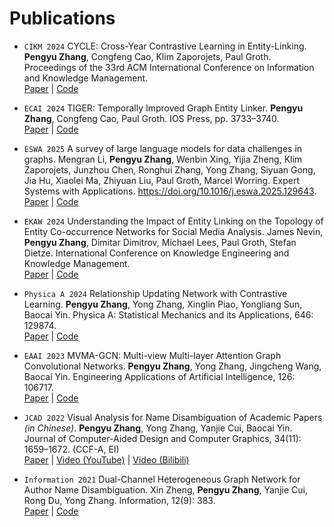 # Publications

- ``CIKM 2024`` CYCLE: Cross-Year Contrastive Learning in Entity-Linking. **Pengyu Zhang**, Congfeng Cao, Klim Zaporojets, Paul Groth. Proceedings of the 33rd ACM International Conference on Information and Knowledge Management.  
[Paper](https://pengyu-zhang.github.io/pdf/CYCLE.pdf) | [Code](https://github.com/pengyu-zhang/CYCLE-Cross-Year-Contrastive-Learning-in-Entity-Linking)

- ``ECAI 2024`` TIGER: Temporally Improved Graph Entity Linker. **Pengyu Zhang**, Congfeng Cao, Paul Groth. IOS Press, pp. 3733–3740.  
[Paper](https://pengyu-zhang.github.io/pdf/TIGER.pdf) | [Code](https://github.com/pengyu-zhang/TIGER-Temporally-Improved-Graph-Entity-Linker)

- ``ESWA 2025`` A survey of large language models for data challenges in graphs. Mengran Li, **Pengyu Zhang**, Wenbin Xing, Yijia Zheng, Klim Zaporojets, Junzhou Chen, Ronghui Zhang, Yong Zhang, Siyuan Gong, Jia Hu, Xiaolei Ma, Zhiyuan Liu, Paul Groth, Marcel Worring. Expert Systems with Applications. https://doi.org/10.1016/j.eswa.2025.129643.
[Paper](https://pengyu-zhang.github.io/pdf/Graph-Learning-Challenges.pdf) | [Code](https://github.com/limengran98/Awesome-Literature-Graph-Learning-Challenges)

- ``EKAW 2024`` Understanding the Impact of Entity Linking on the Topology of Entity Co-occurrence Networks for Social Media Analysis. James Nevin, **Pengyu Zhang**, Dimitar Dimitrov, Michael Lees, Paul Groth, Stefan Dietze. International Conference on Knowledge Engineering and Knowledge Management.  
[Paper](https://link.springer.com/chapter/10.1007/978-3-031-77792-9_5) | [Code](https://github.com/jim-g-n/Tweet-Linked-Entity-Co-occurrence)

- ``Physica A 2024`` Relationship Updating Network with Contrastive Learning. **Pengyu Zhang**, Yong Zhang, Xinglin Piao, Yongliang Sun, Baocai Yin. Physica A: Statistical Mechanics and its Applications, 646: 129874.  
[Paper](https://pengyu-zhang.github.io/pdf/RUNCL.pdf) | [Code](https://github.com/pengyu-zhang/RUNCL-Relationship-Updating-Network-with-Contrastive-Learning)

- ``EAAI 2023`` MVMA-GCN: Multi-view Multi-layer Attention Graph Convolutional Networks. **Pengyu Zhang**, Yong Zhang, Jingcheng Wang, Baocai Yin. Engineering Applications of Artificial Intelligence, 126: 106717.  
[Paper](https://pengyu-zhang.github.io/pdf/MVMA-GCN.pdf) | [Code](https://github.com/pengyu-zhang/MVMA-GCN)

- ``JCAD 2022`` Visual Analysis for Name Disambiguation of Academic Papers *(in Chinese)*. **Pengyu Zhang**, Yong Zhang, Yanjie Cui, Baocai Yin. Journal of Computer-Aided Design and Computer Graphics, 34(11): 1659–1672. (CCF-A, EI)  
[Paper](https://pengyu-zhang.github.io/pdf/Visual_Analysis.pdf) | [Video (YouTube)](https://www.youtube.com/watch?v=sZGQ9jVOcU0&ab_channel=PengyuZhang) | [Video (Bilibili)](https://www.bilibili.com/video/BV1QM4m1k77Q/?share_source=copy_web&vd_source=0f0c53b1336c0b7fd125e87e18787003)

- ``Information 2021`` Dual-Channel Heterogeneous Graph Network for Author Name Disambiguation. Xin Zheng, **Pengyu Zhang**, Yanjie Cui, Rong Du, Yong Zhang. Information, 12(9): 383.  
[Paper](https://pengyu-zhang.github.io/pdf/Dual-Channel.pdf) | [Code](https://github.com/pengyu-zhang/Dual-channel-Heterogeneous-Graph-Network-for-Author-Name-Disambiguation)
